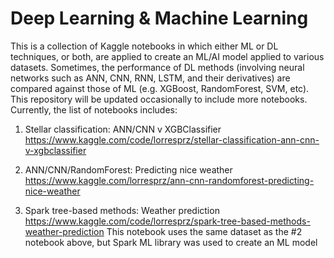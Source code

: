 # Deep Learning & Machine Learning
This is a collection of Kaggle notebooks in which either ML or DL techniques, or both, are applied to create an ML/AI model applied to various datasets. Sometimes, the performance of DL methods (involving neural networks such as ANN, CNN, RNN, LSTM, and their derivatives) are compared against those of ML (e.g. XGBoost, RandomForest,  SVM, etc). This repository will be updated occasionally to include more notebooks. Currently, the list of notebooks includes:

1. Stellar classification: ANN/CNN v XGBClassifier
   https://www.kaggle.com/code/lorresprz/stellar-classification-ann-cnn-v-xgbclassifier

2. ANN/CNN/RandomForest: Predicting nice weather
   https://www.kaggle.com/lorresprz/ann-cnn-randomforest-predicting-nice-weather

3. Spark tree-based methods: Weather prediction
   https://www.kaggle.com/code/lorresprz/spark-tree-based-methods-weather-prediction
   This notebook uses the same dataset as the #2 notebook above, but Spark ML library was used to create an ML model
